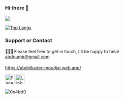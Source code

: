 ### Hi there 👋
<img src="https://github-readme-stats.vercel.app/api?username=0x4bd0&&show_icons=true&title_color=ffffff&count_private=true&icon_color=bb2acf&text_color=daf7dc&bg_color=151515">


[![Top Langs](https://github-readme-stats.vercel.app/api/top-langs/?username=0x4bd0&layout=compact)](https://github.com/anuraghazra/github-readme-stats)

### Support or Contact

👨🏻‍💻Please feel free to get in touch, I'll be happy to help! abdoumjr@gmail.com

####

https://abdelkader-moudjar.web.app/

<a href="https://www.facebook.com/mjrabdou/" target="_blank"><img src="https://raw.githubusercontent.com/nakulbhati/nakulbhati/master/contain/fb.png" alt="Facebook" width="30"></a>
<a href="https://www.linkedin.com/in/abdou-mjr/" target="_blank"><img src="https://raw.githubusercontent.com/nakulbhati/nakulbhati/master/contain/in.png" alt="LinkedIn" width="30"></a>
<p align="left"> <img src="https://komarev.com/ghpvc/?username=0x4bd0&color=brightgreen" alt="0x4bd0" /> </p>

